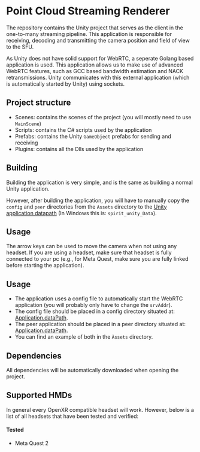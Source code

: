 # Point Cloud Streaming Renderer
The repository contains the Unity project that serves as the client in the one-to-many streaming pipeline. This application is responsible for receiving, decoding and transmitting the camera position and field of view to the SFU. 

As Unity does not have solid support for WebRTC, a seperate Golang based application is used. This application allows us to make use of advanced WebRTC features, such as GCC based bandwidth estimation and NACK retransmissions. Unity communicates with this external application (which is automatically started by Unity) using sockets.

## Project structure

- Scenes: contains the scenes of the project (you will mostly need to use `MainScene`)
- Scripts: contains the C# scripts used by the application
- Prefabs: contains the Unity `GameObject` prefabs for sending and receiving
- Plugins: contains all the Dlls used by the application

## Building
Building the application is very simple, and is the same as building a normal Unity application. 

However, after building the application, you will have to manually copy the `config` and `peer` directories from the `Assets` directory to the [Unity application datapath](https://docs.unity3d.com/ScriptReference/Application-dataPath.html) (In Windows this is: `spirit_unity_Data`).

## Usage
The arrow keys can be used to move the camera when not using any headset. If you are using a headset, make sure that headset is fully connected to your pc (e.g., for Meta Quest, make sure you are fully linked before starting the application).

## Usage
* The application uses a config file to automatically start the WebRTC application (you will probably only have to change the `srvAddr`).
* The config file should be placed in a config directory situated at: [Application.dataPath](https://docs.unity3d.com/ScriptReference/Application-dataPath.html).
* The peer application should be placed in a peer directory situated at: [Application.dataPath](https://docs.unity3d.com/ScriptReference/Application-dataPath.html).
* You can find an example of both in the `Àssets` directory.


## Dependencies
All dependencies will be automatically downloaded when opening the project.

## Supported HMDs
In general every OpenXR compatible headset will work. However, below is a list of all headsets that have been tested and verified:
#### Tested
- Meta Quest 2
